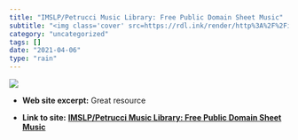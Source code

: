 ```yaml
---
title: "IMSLP/Petrucci Music Library: Free Public Domain Sheet Music"
subtitle: "<img class='cover' src=https://rdl.ink/render/http%3A%2F%2Fimslp.org%2Fwiki%2FMain_Page>"
category: "uncategorized"
tags: []
date: "2021-04-06"
type: "rain"
---
```

<img class="cover" src=https://rdl.ink/render/http%3A%2F%2Fimslp.org%2Fwiki%2FMain_Page>



* **Web site excerpt:** Great resource

* **Link to site:** **[IMSLP/Petrucci Music Library: Free Public Domain Sheet Music](http://imslp.org/wiki/Main_Page)**